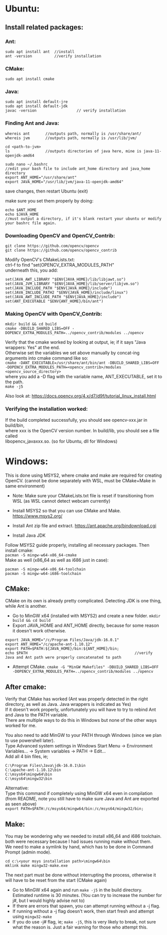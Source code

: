 # Ubuntu: 
## Install related packages: </br>

### Ant:
```
sudo apt install ant  //install
ant -version          //verify installation
```

### CMake:
`sudo apt install cmake`

### Java:
```
sudo apt install default-jre
sudo apt install default-jdk
javac -version                  // verify installation
```

### Finding Ant and Java:
```
whereis ant       //outputs path, normally is /usr/share/ant/
whereis jvm       //outputs path, normally is /usr/lib/jvm/

cd <path-to-jvm>
ls                //outputs directories of java here, mine is java-11-openjdk-amd64

sudo nano ~/.bashrc
//edit your bash file to include ant_home directory and java_home directory
export ANT_HOME="/usr/share/ant"
export JAVA_HOME="/usr/lib/jvm/java-11-openjdk-amd64"
```

save changes, then restart Ubuntu (exit)

make sure you set them properly by doing:
```
echo $ANT_HOME
echo $JAVA_HOME
//must output a directory, if it's blank restart your ubuntu or modify your bashrc file again.
```

### Downloading OpenCV and OpenCV_Contrib:

```
git clone https://github.com/opencv/opencv
git clone https://github.com/opencv/opencv_contrib
```

Modify OpenCV's CMakeLists.txt: </br>
ctrl-f to find "set(OPENCV_EXTRA_MODULES_PATH" </br>
underneath this, you add:

```
set(JAVA_AWT_LIBRARY "$ENV{JAVA_HOME}/lib/libjawt.so")
set(JAVA_JVM_LIBRARY "$ENV{JAVA_HOME}/lib/server/libjvm.so")
set(JAVA_INCLUDE_PATH "$ENV{JAVA_HOME}/include")
set(JAVA_INCLUDE_PATH2 "$ENV{JAVA_HOME}/include/linux")
set(JAVA_AWT_INCLUDE_PATH "$ENV{JAVA_HOME}/include")
set(ANT_EXECUTABLE "$ENV{ANT_HOME}/bin/ant")
```

### Making OpenCV with OpenCV_Contrib:

```
mkdir build && cd build
cmake -DBUILD_SHARED_LIBS=OFF -DOPENCV_EXTRA_MODULES_PATH=../opencv_contrib/modules ../opencv
```

Verify that the cmake worked by looking at output, ie; if it says "Java wrappers: Yes" at the end. </br>
Otherwise set the variables we set above manually by concat-ing arguments into cmake command like so: </br>
`cmake -DANT_EXECUTABLE=/usr/share/ant/bin/ant -DBUILD_SHARED_LIBS=OFF -DOPENCV_EXTRA_MODULES_PATH=<opencv_contrib>/modules <opencv_source_directory>` </br>
where you add a -D flag with the variable name, ANT_EXECUTABLE, set it to the path.  </br>
`make -j5`

Also look at: https://docs.opencv.org/4.x/d7/d9f/tutorial_linux_install.html

### Verifying the installation worked:
If the build completed successfully, you should see opencv-xxx.jar in build/bin, </br>
where xxx is the OpenCV version number. In build/lib, you should see a file called </br>
libopencv_javaxxx.so. (so for Ubuntu, dll for Windows)

# Windows:

This is done using MSYS2, where cmake and make are required for creating OpenCV. (cannot be done separately with WSL, must be CMake+Make in same environment)
- Note: Make sure your CMakeLists.txt file is reset if transitioning from WSL (as WSL cannot detect webcam currently)

- Install MSYS2 so that you can use CMake and Make. https://www.msys2.org/
- Install Ant zip file and extract. https://ant.apache.org/bindownload.cgi
- Install Java JDK

Follow MSYS2 guide properly, installing all necessary packages. Then install cmake: </br>
`pacman -S mingw-w64-x86_64-cmake` </br>
Make as well (x86_64 as well as i686 just in case): </br>
```
pacman -S mingw-w64-x86_64-toolchain
pacman -S mingw-w64-i686-toolchain
```

## CMake:

CMake on its own is already pretty complicated. Detecting JDK is one thing, while Ant is another. </br>
- Go to MinGW x64 (installed with MSYS2) and create a new folder. `mkdir build && cd build`
- Export JAVA_HOME and ANT_HOME directly, because for some reason it doesn't work otherwise.
```
export JAVA_HOME="/c/Program Files/Java/jdk-16.0.1"
export ANT_HOME="/c/apache-ant-1.10.12"
export PATH=$PATH:${JAVA_HOME}/bin:${ANT_HOME}/bin;
echo $PATH                                                //verify Java and Ant path were properly concatenated to path
```
- Attempt CMake. `cmake -G "MinGW Makefiles" -DBUILD_SHARED_LIBS=OFF -DOPENCV_EXTRA_MODULES_PATH=../opencv_contrib/modules ../opencv`

## After cmake:

Verify that CMake has worked (Ant was properly detected in the right directory, as well as Java. Java wrappers is indicated as Yes) </br>
If it doesn't work properly, unfortunately you will have to try to rebind Ant and Java to the PATH variable. </br>
There are multiple ways to do this in Windows but none of the other ways worked for me.

You also need to add MinGW to your PATH through Windows (since we plan to use powershell later). </br>
Type Advanced system settings in Windows Start Menu -> Environment Variables... -> System variables -> PATH -> Edit... </br>
Add all 4 bin files, ie; </br>
```
C:\Program Files\Java\jdk-16.0.1\bin
C:\apache-ant-1.10.12\bin
C:\msys64\mingw64\bin
C:\msys64\mingw32\bin
```
Alternative: </br>
Type this command if completely using MinGW x64 even in compilation (from README, note you still have to make sure Java and Ant are exported as seen above) </br>
`export PATH=$PATH:/c/msys64/mingw64/bin:/c/msys64/mingw32/bin;`

## Make:

You may be wondering why we needed to install x86_64 and i686 toolchain. both were necessary because I had issues running make without them. </br>
We need to make a symlink by hand, which has to be done in Command Prompt (admin mode).
```
cd c:\<your msys installation path>\mingw64\bin
mklink make mingw32-make.exe
```
The next part must be done without interrupting the process, otherwise it will have to be reset from the start (CMake again)
- Go to MinGW x64 again and run `make -j5` in the build directory. Estimated runtime is 30 minutes. (You can try to increase the number for j#, but I would highly advise not to)
- If there are errors that spawn, you can attempt running without a -j flag.
- If running without a -j flag doesn't work, then start fresh and attempt using `mingw32-make`
- If you do use -j# flag, ie; `make -j5`, this is very likely to break, not sure what the reason is. Just a fair warning for those who attempt this.
